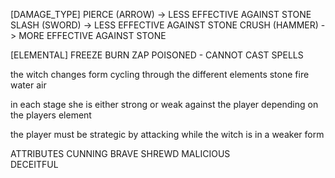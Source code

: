 [DAMAGE_TYPE]
    PIERCE (ARROW) -> LESS EFFECTIVE AGAINST STONE
    SLASH (SWORD) -> LESS EFFECTIVE AGAINST STONE
    CRUSH (HAMMER) -> MORE EFFECTIVE AGAINST STONE

[ELEMENTAL]
    FREEZE
    BURN
    ZAP 
    POISONED - CANNOT CAST SPELLS 

the witch changes form cycling through the different elements
    stone
    fire
    water
    air

in each stage she is either strong or weak against the player depending on the players 
element

the player must be strategic by attacking while the witch is in a weaker form

ATTRIBUTES
    CUNNING
    BRAVE
    SHREWD
    MALICIOUS    
    DECEITFUL
    






